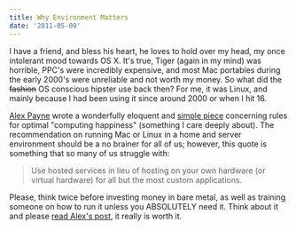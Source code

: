```yaml
---
title: Why Environment Matters
date: '2011-05-09'
---
```


I have a friend, and bless his heart, he loves to hold over my head, my once
intolerant mood towards OS X. It's true, Tiger (again in my mind) was horrible,
PPC's were incredibly expensive, and most Mac portables during the early 2000's
were unreliable and not worth my money. So what did the <del>fashion</del> OS
conscious hipster use back then? For me, it was Linux, and mainly because I had
been using it since around 2000 or when I hit 16.

[Alex Payne](http://twitter.com/al3x) wrote a wonderfully eloquent and [simple
piece](http://al3x.net/2008/09/08/al3xs-rules-for-computing-happiness.html)
concerning rules for optimal "computing happiness" (something
I care deeply about). The recommendation on
running Mac or Linux in a home and server environment should be a no brainer
for all of us; however, this quote is something that so many of us struggle
	with:

>Use hosted services in lieu of hosting on your own hardware (or virtual hardware) for all but the most custom applications.

Please, think twice before investing money in bare metal, as well as training
someone on how to run it unless you ABSOLUTELY need it. Think about it and
please [read Alex's
post](http://al3x.net/2008/09/08/al3xs-rules-for-computing-happiness.html), it
really is worth it.
